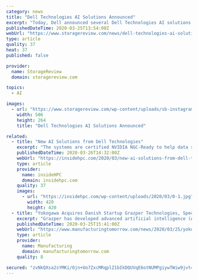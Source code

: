 ```yaml
---
category: news
title: "Dell Technologies AI Solutions Announced"
excerpt: "Today, Dell announced several Dell Technologies AI solutions. The solutions include Dell EMC HPC Ready Architecture for AI and Data Analytics, as well as two new validated architectures specifically for data analytics. Dell Technologies has been the parent company of Dell and Dell EMC ever since Dell acquired EMC in 2015. Dell was founded in ..."
publishedDateTime: 2020-03-25T13:54:00Z
webUrl: "https://www.storagereview.com/news/dell-technologies-ai-solutions-announced"
type: article
quality: 37
heat: 37
published: false

provider:
  name: StorageReview
  domain: storagereview.com

topics:
  - AI

images:
  - url: "https://www.storagereview.com/wp-content/uploads/sb-instagram-feed-images/90430505_696968217777648_8365686552064321519_nfull.jpg"
    width: 506
    height: 264
    title: "Dell Technologies AI Solutions Announced"

related:
  - title: "New AI Solutions from Dell Technologies"
    excerpt: "The systems are certified NVIDIA NGC-Ready to help data scientists, developers and researchers quickly deploy AI frameworks with containers and get a head start with pre-trained models or model training scripts. In addition, the Data Science Workstation portfolio is optimized for NVIDIA Data Science Software powered by RAPIDS™, including GPU ..."
    publishedDateTime: 2020-03-26T14:32:00Z
    webUrl: "https://insidehpc.com/2020/03/new-ai-solutions-from-dell-technologies/"
    type: article
    provider:
      name: insideHPC
      domain: insidehpc.com
    quality: 37
    images:
      - url: "https://insidehpc.com/wp-content/uploads/2020/03/0-1.jpg"
        width: 420
        height: 420
  - title: "Yokogawa Acquires Danish Startup Grazper Technologies, Specialists in AI for Image Analytics"
    excerpt: "Grazper has developed advanced artificial intelligence (AI) technologies for analysing images, and Yokogawa aims to leverage these technologies within its various existing businesses and to develop new industrial AI solutions. Why 100% Accurate Technical Translation Is a ... circuit design in the hardware language About Yokogawa Founded in ..."
    publishedDateTime: 2020-03-25T15:41:00Z
    webUrl: "https://www.manufacturingtomorrow.com/news/2020/03/25/yokogawa-acquires-danish-startup-grazper-technologies-specialists-in-ai-for-image-analytics/15024/"
    type: article
    provider:
      name: Manufacturing
      domain: manufacturingtomorrow.com
    quality: 8

secured: "zvNkQXsa2sYMKi/Ojn+Uo7ZxcMRqplZ1bIkDQUVqE6otNUMPgiywTWiw9jvt4hLmi4C4RH/lUXE0MeFRGNv94CfPLfriqI5VTjIY144oHLDEM6zAF62NmjJxM4LJf9mmKHzJka6z8BOfCjR3nYFPW6j4ZBx2/kvonvJnHwMQg4KXckTJX3eaoQ4asr6wH+MIUumz4pDQqL3fyajkZftIiKY169KuigePd8StOykjYRrAdV98bClbcP8ckIEHqSa7irmCVFvlewzz/2b0xuoFfcp8rzs9FVew+nJ3nR65hNArELMNk8ai8MGpTrfOHmnu;vvCgZh93zR/940KpA9f+Cg=="
---
```


